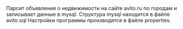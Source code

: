 Парсит объявления о недвижимости на сайте avito.ru по городам и записывает данные в mysql.
Структура mysql находится в файле avito.sql
Настройки программы производятся в файле properties.
